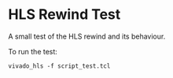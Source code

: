 # HLS Rewind Test
A small test of the HLS rewind and its behaviour.

To run the test:
```
vivado_hls -f script_test.tcl
```
